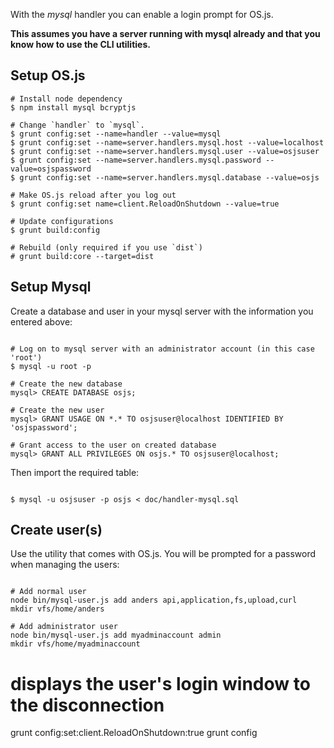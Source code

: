 With the *mysql* handler you can enable a login prompt for OS.js.

**This assumes you have a server running with mysql already and that you know how to use the CLI utilities.**

## Setup OS.js

```
# Install node dependency
$ npm install mysql bcryptjs

# Change `handler` to `mysql`.
$ grunt config:set --name=handler --value=mysql
$ grunt config:set --name=server.handlers.mysql.host --value=localhost
$ grunt config:set --name=server.handlers.mysql.user --value=osjsuser
$ grunt config:set --name=server.handlers.mysql.password --value=osjspassword
$ grunt config:set --name=server.handlers.mysql.database --value=osjs

# Make OS.js reload after you log out
$ grunt config:set name=client.ReloadOnShutdown --value=true

# Update configurations
$ grunt build:config

# Rebuild (only required if you use `dist`)
# grunt build:core --target=dist

```

## Setup Mysql

Create a database and user in your mysql server with the information you entered above:

```

# Log on to mysql server with an administrator account (in this case 'root')
$ mysql -u root -p

# Create the new database
mysql> CREATE DATABASE osjs;

# Create the new user
mysql> GRANT USAGE ON *.* TO osjsuser@localhost IDENTIFIED BY 'osjspassword';

# Grant access to the user on created database
mysql> GRANT ALL PRIVILEGES ON osjs.* TO osjsuser@localhost;

```

Then import the required table:

```

$ mysql -u osjsuser -p osjs < doc/handler-mysql.sql

```

## Create user(s)

Use the utility that comes with OS.js. You will be prompted for a password when managing the users:

```

# Add normal user
node bin/mysql-user.js add anders api,application,fs,upload,curl
mkdir vfs/home/anders

# Add administrator user
node bin/mysql-user.js add myadminaccount admin
mkdir vfs/home/myadminaccount

```

# displays the user's login window to the disconnection
grunt config:set:client.ReloadOnShutdown:true
grunt config

```
